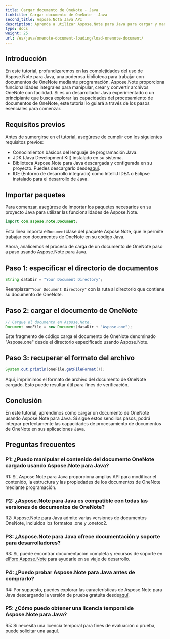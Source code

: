 ```yaml
---
title: Cargar documento de OneNote - Java
linktitle: Cargar documento de OneNote - Java
second_title: Aspose.Nota Java API
description: Aprenda a utilizar Aspose.Note para Java para cargar y manipular documentos de OneNote sin esfuerzo. Tutorial completo para desarrolladores de Java.
type: docs
weight: 25
url: /es/java/onenote-document-loading/load-onenote-document/
---
```

## Introducción

En este tutorial, profundizaremos en las complejidades del uso de Aspose.Note para Java, una poderosa biblioteca para trabajar con documentos de OneNote mediante programación. Aspose.Note proporciona funcionalidades integrales para manipular, crear y convertir archivos OneNote con facilidad. Si es un desarrollador Java experimentado o un principiante que busca explorar las capacidades del procesamiento de documentos de OneNote, este tutorial lo guiará a través de los pasos esenciales para comenzar.

## Requisitos previos

Antes de sumergirse en el tutorial, asegúrese de cumplir con los siguientes requisitos previos:

- Conocimientos básicos del lenguaje de programación Java.
- JDK (Java Development Kit) instalado en su sistema.
-  Biblioteca Aspose.Note para Java descargada y configurada en su proyecto. Puedes descargarlo desde[aquí](https://releases.aspose.com/note/java/).
- IDE (Entorno de desarrollo integrado) como IntelliJ IDEA o Eclipse instalado para el desarrollo de Java.

## Importar paquetes

Para comenzar, asegúrese de importar los paquetes necesarios en su proyecto Java para utilizar las funcionalidades de Aspose.Note.

```java
import com.aspose.note.Document;
```

 Esta línea importa el`Document`clase del paquete Aspose.Note, que le permite trabajar con documentos de OneNote en su código Java.

Ahora, analicemos el proceso de carga de un documento de OneNote paso a paso usando Aspose.Note para Java.

## Paso 1: especificar el directorio de documentos

```java
String dataDir = "Your Document Directory";
```

 Reemplazar`"Your Document Directory"` con la ruta al directorio que contiene su documento de OneNote.

## Paso 2: cargar el documento de OneNote

```java
// Cargue el documento en Aspose.Note.
Document oneFile = new Document(dataDir + "Aspose.one");
```

Este fragmento de código carga el documento de OneNote denominado "Aspose.one" desde el directorio especificado usando Aspose.Note.

## Paso 3: recuperar el formato del archivo

```java
System.out.println(oneFile.getFileFormat());
```

Aquí, imprimimos el formato de archivo del documento de OneNote cargado. Esto puede resultar útil para fines de verificación.

## Conclusión

En este tutorial, aprendimos cómo cargar un documento de OneNote usando Aspose.Note para Java. Si sigue estos sencillos pasos, podrá integrar perfectamente las capacidades de procesamiento de documentos de OneNote en sus aplicaciones Java.

## Preguntas frecuentes

### P1: ¿Puedo manipular el contenido del documento OneNote cargado usando Aspose.Note para Java?

R1: Sí, Aspose.Note para Java proporciona amplias API para modificar el contenido, la estructura y las propiedades de los documentos de OneNote mediante programación.

### P2: ¿Aspose.Note para Java es compatible con todas las versiones de documentos de OneNote?

R2: Aspose.Note para Java admite varias versiones de documentos OneNote, incluidos los formatos .one y .onetoc2.

### P3: ¿Aspose.Note para Java ofrece documentación y soporte para desarrolladores?

 R3: Sí, puede encontrar documentación completa y recursos de soporte en el[Foro Aspose.Note](https://forum.aspose.com/c/note/28) para ayudarle en su viaje de desarrollo.

### P4: ¿Puedo probar Aspose.Note para Java antes de comprarlo?

 R4: Por supuesto, puedes explorar las características de Aspose.Note para Java descargando la versión de prueba gratuita desde[aquí](https://releases.aspose.com/).

### P5: ¿Cómo puedo obtener una licencia temporal de Aspose.Note para Java?

 R5: Si necesita una licencia temporal para fines de evaluación o prueba, puede solicitar una a[aquí](https://purchase.aspose.com/temporary-license/).
